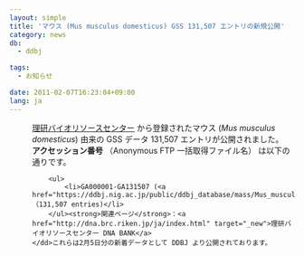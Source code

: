 ```yaml
---
layout: simple
title: 'マウス (Mus musculus domesticus) GSS 131,507 エントリの新規公開'
category: news
db:
  - ddbj

tags:
  - お知らせ

date: 2011-02-07T16:23:04+09:00
lang: ja
---
```


<dl>
    <dd><a href="http://www.brc.riken.jp/" target="_new">理研バイオリソースセンター</a> から登録されたマウス (<em>Mus musculus domesticus</em>) 由来の GSS データ 131,507 エントリが公開されました。</dd>
    <dd><strong>アクセッション番号</strong> （Anonymous FTP 一括取得ファイル名） は以下の通りです。

        <ul>
            <li>GA000001-GA131507 (<a href="https://ddbj.nig.ac.jp/public/ddbj_database/mass/Mus_musculus_domesticus_GSS/">Mus_musculus_domesticus_GSS_110205_1.seq.gz</a>) （131,507 entries)</li>
        </ul><strong>関連ページ</strong>：<a href="http://dna.brc.riken.jp/ja/index.html" target="_new">理研バイオリソースセンター DNA BANK</a>
    </dd>これらは2月5日分の新着データとして DDBJ より公開されております。
</dl>
